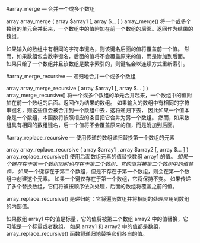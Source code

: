 
#array_merge — 合并一个或多个数组

array array_merge ( array $array1 [, array $... ] )
array_merge() 将一个或多个数组的单元合并起来，一个数组中的值附加在前一个数组的后面。返回作为结果的数组。

如果输入的数组中有相同的字符串键名，则该键名后面的值将覆盖前一个值。
然而，如果数组包含数字键名，后面的值将不会覆盖原来的值，而是附加到后面。
如果只给了一个数组并且该数组是数字索引的，则键名会以连续方式重新索引。


#array_merge_recursive — 递归地合并一个或多个数组

array array_merge_recursive ( array $array1 [, array $... ] )
array_merge_recursive() 将一个或多个数组的单元合并起来，一个数组中的值附加在前一个数组的后面。返回作为结果的数组。
如果输入的数组中有相同的字符串键名，则这些值会被合并到一个数组中去，这将递归下去，
因此如果一个值本身是一个数组，本函数将按照相应的条目把它合并为另一个数组。
然而，如果数组具有相同的数组键名，后一个值将不会覆盖原来的值，而是附加到后面。


#array_replace_recursive — 使用传递的数组递归替换第一个数组的元素

array array_replace_recursive ( array $array1 , array $array2 [, array $... ] )
array_replace_recursive() 使用后面数组元素的值替换数组 array1 的值。 
*如果一个键存在于第一个数组同时也存在于第二个数组，它的值将被第二个数组中的值替换。*
如果一个键存在于第二个数组，但是不存在于第一个数组，则会在第一个数组中创建这个元素。 
如果一个键仅存在于第一个数组，它将保持不变。 
如果传递了多个替换数组，它们将被按顺序依次处理，后面的数组将覆盖之前的值。

array_replace_recursive() 是递归的：它将遍历数组并将相同的处理应用到数组的内部值。

如果数组 array1 中的值是标量，它的值将被第二个数组 array2 中的值替换，它可能是一个标量或者数组。
如果 array1 和 array2 中的值都是数组，array_replace_recursive() 函数将递归地替换它们各自的值。

